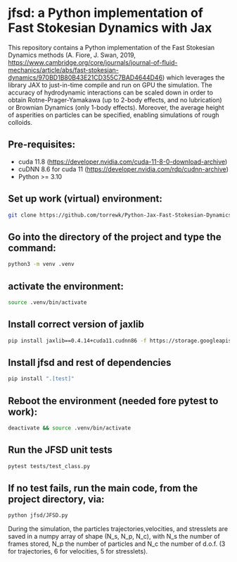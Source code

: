 # jfsd: a Python implementation of Fast Stokesian Dynamics with Jax

This repository contains a Python implementation of the Fast Stokesian Dynamics methods (A. Fiore, J. Swan, 2019, https://www.cambridge.org/core/journals/journal-of-fluid-mechanics/article/abs/fast-stokesian-dynamics/970BD1B80B43E21CD355C7BAD4644D46) which leverages the library JAX to just-in-time compile and run on GPU the simulation. The accuracy of hydrodynamic interactions can be scaled down in order to obtain Rotne-Prager-Yamakawa (up to 2-body effects, and no lubrication) or Brownian Dynamics (only 1-body effects). Moreover, the average height of asperities on particles can be specified, enabling simulations of rough colloids.

## Pre-requisites:
- cuda 11.8 (https://developer.nvidia.com/cuda-11-8-0-download-archive)
- cuDNN 8.6 for cuda 11 (https://developer.nvidia.com/rdp/cudnn-archive)
- Python >= 3.10

## Set up work (virtual) environment:

```bash
git clone https://github.com/torrewk/Python-Jax-Fast-Stokesian-Dynamics.git
```

## Go into the directory of the project and type the command:
```bash
python3 -m venv .venv
```


## activate the environment:
```bash
source .venv/bin/activate
```

## Install correct version of jaxlib
```bash
pip install jaxlib==0.4.14+cuda11.cudnn86 -f https://storage.googleapis.com/jax-releases/jax_cuda_releases.html
```

## Install jfsd and rest of dependencies

```bash
pip install ".[test]"
```

		
## Reboot the environment (needed fore pytest to work):
```bash
deactivate && source .venv/bin/activate
```


## Run the JFSD unit tests
```bash
pytest tests/test_class.py
```
		
		
## If no test fails, run the main code, from the project directory, via:
```bash
python jfsd/JFSD.py
```


During the simulation, the particles trajectories,velocities, and stresslets are saved in a numpy array of shape (N_s, N_p, N_c), with N_s the number of frames stored, N_p the number of particles and N_c the number of d.o.f. (3 for trajectories, 6 for velocities, 5 for stresslets).


